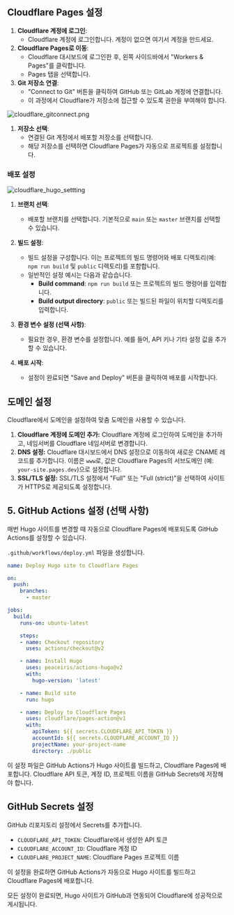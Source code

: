 ## Cloudflare Pages 설정

1. **Cloudflare 계정에 로그인**:    
    - Cloudflare 계정에 로그인합니다. 계정이 없으면 여기서 계정을 만드세요.
2. **Cloudflare Pages로 이동**:    
    - Cloudflare 대시보드에 로그인한 후, 왼쪽 사이드바에서 "Workers & Pages"를 클릭합니다.
    - Pages 탭을 선택합니다.
3. **Git 저장소 연결**:    
    - "Connect to Git" 버튼을 클릭하여 GitHub 또는 GitLab 계정에 연결합니다. 
    - 이 과정에서 Cloudflare가 저장소에 접근할 수 있도록 권한을 부여해야 합니다.

![cloudflare_gitconnect.png](/Resources/cloudflare_gitconnect.png)

1. **저장소 선택**:    
    - 연결된 Git 계정에서 배포할 저장소를 선택합니다.
    - 해당 저장소를 선택하면 Cloudflare Pages가 자동으로 프로젝트를 설정합니다.
### 배포 설정

![cloudflare_hugo_settting](/Resources/cloudflare_hugo_settting.png)

1. **브랜치 선택**:
    
    - 배포할 브랜치를 선택합니다. 기본적으로 `main` 또는 `master` 브랜치를 선택할 수 있습니다.
2. **빌드 설정**:
    
    - 빌드 설정을 구성합니다. 이는 프로젝트의 빌드 명령어와 배포 디렉토리(예: `npm run build` 및 `public` 디렉토리)를 포함합니다.
    - 일반적인 설정 예시는 다음과 같습습니다.
        - **Build command**: `npm run build` 또는 프로젝트의 빌드 명령어를 입력합니다.
        - **Build output directory**: `public` 또는 빌드된 파일이 위치할 디렉토리를 입력합니다.
3. **환경 변수 설정 (선택 사항)**:
    
    - 필요한 경우, 환경 변수를 설정합니다. 예를 들어, API 키나 기타 설정 값을 추가할 수 있습니다.
4. **배포 시작**:
    
    - 설정이 완료되면 "Save and Deploy" 버튼을 클릭하여 배포를 시작합니다.

## 도메인 설정

Cloudflare에서 도메인을 설정하여 맞춤 도메인을 사용할 수 있습니다.

1. **Cloudflare 계정에 도메인 추가:** Cloudflare 계정에 로그인하여 도메인을 추가하고, 네임서버를 Cloudflare 네임서버로 변경합니다.
2. **DNS 설정:** Cloudflare 대시보드에서 DNS 설정으로 이동하여 새로운 CNAME 레코드를 추가합니다. 이름은 `www`로, 값은 Cloudflare Pages의 서브도메인 (예: `your-site.pages.dev`)으로 설정합니다.
3. **SSL/TLS 설정:** SSL/TLS 설정에서 "Full" 또는 "Full (strict)"을 선택하여 사이트가 HTTPS로 제공되도록 설정합니다.

## 5. GitHub Actions 설정 (선택 사항)

매번 Hugo 사이트를 변경할 때 자동으로 Cloudflare Pages에 배포되도록 GitHub Actions를 설정할 수 있습니다.

`.github/workflows/deploy.yml` 파일을 생성합니다.

```yaml
name: Deploy Hugo site to Cloudflare Pages

on:
  push:
    branches:
      - master

jobs:
  build:
    runs-on: ubuntu-latest

    steps:
    - name: Checkout repository
      uses: actions/checkout@v2

    - name: Install Hugo
      uses: peaceiris/actions-hugo@v2
      with:
        hugo-version: 'latest'

    - name: Build site
      run: hugo

    - name: Deploy to Cloudflare Pages
      uses: cloudflare/pages-action@v1
      with:
        apiToken: ${{ secrets.CLOUDFLARE_API_TOKEN }}
        accountId: ${{ secrets.CLOUDFLARE_ACCOUNT_ID }}
        projectName: your-project-name
        directory: ./public
```

이 설정 파일은 GitHub Actions가 Hugo 사이트를 빌드하고, Cloudflare Pages에 배포합니다. Cloudflare API 토큰, 계정 ID, 프로젝트 이름을 GitHub Secrets에 저장해야 합니다.

## GitHub Secrets 설정

GitHub 리포지토리 설정에서 Secrets를 추가합니다.

- `CLOUDFLARE_API_TOKEN`: Cloudflare에서 생성한 API 토큰
- `CLOUDFLARE_ACCOUNT_ID`: Cloudflare 계정 ID
- `CLOUDFLARE_PROJECT_NAME`: Cloudflare Pages 프로젝트 이름

이 설정을 완료하면 GitHub Actions가 자동으로 Hugo 사이트를 빌드하고 Cloudflare Pages에 배포합니다.

모든 설정이 완료되면, Hugo 사이트가 GitHub과 연동되어 Cloudflare에 성공적으로 게시됩니다.